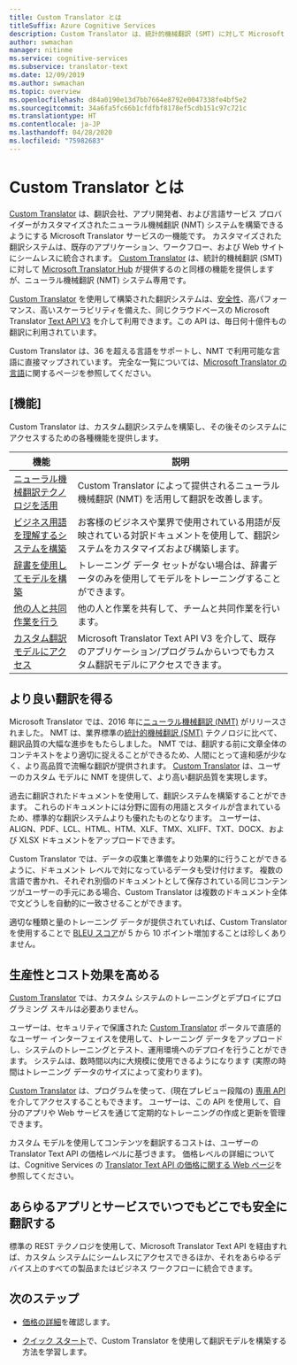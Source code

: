 ```yaml
---
title: Custom Translator とは
titleSuffix: Azure Cognitive Services
description: Custom Translator は、統計的機械翻訳 (SMT) に対して Microsoft Translator Hub が提供するのと同様の機能を提供しますが、ニューラル機械翻訳 (NMT) システム専用です。
author: swmachan
manager: nitinme
ms.service: cognitive-services
ms.subservice: translator-text
ms.date: 12/09/2019
ms.author: swmachan
ms.topic: overview
ms.openlocfilehash: d84a0190e13d7bb7664e8792e0047338fe4bf5e2
ms.sourcegitcommit: 34a6fa5fc66b1cfdfbf8178ef5cdb151c97c721c
ms.translationtype: HT
ms.contentlocale: ja-JP
ms.lasthandoff: 04/28/2020
ms.locfileid: "75982683"
---
```

# <a name="what-is-custom-translator"></a>Custom Translator とは

[Custom Translator](https://portal.customtranslator.azure.ai) は、翻訳会社、アプリ開発者、および言語サービス プロバイダーがカスタマイズされたニューラル機械翻訳 (NMT) システムを構築できるようにする Microsoft Translator サービスの一機能です。 カスタマイズされた翻訳システムは、既存のアプリケーション、ワークフロー、および Web サイトにシームレスに統合されます。 [Custom Translator](https://portal.customtranslator.azure.ai/) は、統計的機械翻訳 (SMT) に対して [Microsoft Translator Hub](https://hub.microsofttranslator.com/) が提供するのと同様の機能を提供しますが、ニューラル機械翻訳 (NMT) システム専用です。

[Custom Translator](https://portal.customtranslator.azure.ai) を使用して構築された翻訳システムは、[安全性](https://cognitive.uservoice.com/knowledgebase/articles/1147537-api-and-customization-confidentiality)、高パフォーマンス、高いスケーラビリティを備えた、同じクラウドベースの Microsoft Translator [Text API V3](https://docs.microsoft.com/azure/cognitive-services/translator/reference/v3-0-translate?tabs=curl) を介して利用できます。この API は、毎日何十億件もの翻訳に利用されています。

Custom Translator は、36 を超える言語をサポートし、NMT で利用可能な言語に直接マップされています。 完全な一覧については、[Microsoft Translator の言語](https://docs.microsoft.com/azure/cognitive-services/translator/language-support#customization)に関するページを参照してください。

## <a name="features"></a>[機能]

Custom Translator は、カスタム翻訳システムを構築し、その後そのシステムにアクセスするための各種機能を提供します。

|機能  |説明  |
|---------|---------|
|[ニューラル機械翻訳テクノロジを活用](https://www.microsoft.com/translator/blog/2016/11/15/microsoft-translator-launching-neural-network-based-translations-for-all-its-speech-languages/)     |  Custom Translator によって提供されるニューラル機械翻訳 (NMT) を活用して翻訳を改善します。       |
|[ビジネス用語を理解するシステムを構築](what-are-parallel-documents.md)     |  お客様のビジネスや業界で使用されている用語が反映されている対訳ドキュメントを使用して、翻訳システムをカスタマイズおよび構築します。       |
|[辞書を使用してモデルを構築](what-is-dictionary.md)     |   トレーニング データ セットがない場合は、辞書データのみを使用してモデルをトレーニングすることができます。       |
|[他の人と共同作業を行う](how-to-manage-settings.md#share-your-workspace)     |   他の人と作業を共有して、チームと共同作業を行います。     |
|[カスタム翻訳モデルにアクセス](https://docs.microsoft.com/azure/cognitive-services/translator/reference/v3-0-translate?tabs=curl)     |  Microsoft Translator Text API V3 を介して、既存のアプリケーション/プログラムからいつでもカスタム翻訳モデルにアクセスできます。       |

## <a name="get-better-translations"></a>より良い翻訳を得る

Microsoft Translator では、2016 年に[ニューラル機械翻訳 (NMT)](https://www.microsoft.com/translator/blog/2016/11/15/microsoft-translator-launching-neural-network-based-translations-for-all-its-speech-languages/) がリリースされました。 NMT は、業界標準の[統計的機械翻訳 (SMT)](https://en.wikipedia.org/wiki/Statistical_machine_translation) テクノロジに比べて、翻訳品質の大幅な進歩をもたらしました。 NMT では、翻訳する前に文章全体のコンテキストをより適切に捉えることができるため、人間にとって違和感が少なく、より高品質で流暢な翻訳が提供されます。 [Custom Translator](https://portal.customtranslator.azure.ai) は、ユーザーのカスタム モデルに NMT を提供して、より高い翻訳品質を実現します。

過去に翻訳されたドキュメントを使用して、翻訳システムを構築することができます。 これらのドキュメントには分野に固有の用語とスタイルが含まれているため、標準的な翻訳システムよりも優れたものとなります。 ユーザーは、ALIGN、PDF、LCL、HTML、HTM、XLF、TMX、XLIFF、TXT、DOCX、および XLSX ドキュメントをアップロードできます。

Custom Translator では、データの収集と準備をより効果的に行うことができるように、ドキュメント レベルで対になっているデータも受け付けます。 複数の言語で書かれ、それぞれ別個のドキュメントとして保存されている同じコンテンツがユーザーの手元にある場合、Custom Translator は複数のドキュメント全体で文どうしを自動的に一致させることができます。

適切な種類と量のトレーニング データが提供されていれば、Custom Translator を使用することで [BLEU スコア](what-is-bleu-score.md)が 5 から 10 ポイント増加することは珍しくありません。

## <a name="be-productive-and-cost-effective"></a>生産性とコスト効果を高める

[Custom Translator](https://portal.customtranslator.azure.ai) では、カスタム システムのトレーニングとデプロイにプログラミング スキルは必要ありません。

ユーザーは、セキュリティで保護された [Custom Translator](https://portal.customtranslator.azure.ai) ポータルで直感的なユーザー インターフェイスを使用して、トレーニング データをアップロードし、システムのトレーニングとテスト、運用環境へのデプロイを行うことができます。 システムは、数時間以内に大規模に使用できるようになります (実際の時間はトレーニング データのサイズによって変わります)。

[Custom Translator](https://portal.customtranslator.azure.ai) は、プログラムを使って、(現在プレビュー段階の) [専用 API](https://custom-api.cognitive.microsofttranslator.com/swagger/) を介してアクセスすることもできます。 ユーザーは、この API を使用して、自分のアプリや Web サービスを通じて定期的なトレーニングの作成と更新を管理できます。

カスタム モデルを使用してコンテンツを翻訳するコストは、ユーザーの Translator Text API の価格レベルに基づきます。 価格レベルの詳細については、Cognitive Services の [Translator Text API の価格に関する Web ページ](https://azure.microsoft.com/pricing/details/cognitive-services/translator-text-api/)を参照してください。

## <a name="securely-translate-anytime-anywhere-on-all-your-apps-and-services"></a>あらゆるアプリとサービスでいつでもどこでも安全に翻訳する

標準の REST テクノロジを使用して、Microsoft Translator Text API を経由すれば、カスタム システムにシームレスにアクセスできるほか、それをあらゆるデバイス上のすべての製品またはビジネス ワークフローに統合できます。

## <a name="next-steps"></a>次のステップ

- [価格の詳細](https://azure.microsoft.com/pricing/details/cognitive-services/translator-text-api/)を確認します。

- [クイック スタート](quickstart-build-deploy-custom-model.md)で、Custom Translator を使用して翻訳モデルを構築する方法を学習します。
